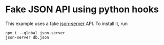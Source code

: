 # Fake JSON API using python hooks

This example uses a fake [json-server](https://github.com/typicode/json-server) API. To install it, run

```
npm i --global json-server
json-server db.json
```
